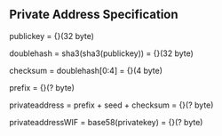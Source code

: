 ## Private Address Specification
publickey = {}(32 byte)

doublehash = sha3(sha3(publickey)) = {}(32 byte)

checksum = doublehash[0:4] = {}(4 byte)

prefix = {}(? byte)

privateaddress = prefix + seed + checksum = {}(? byte)

privateaddressWIF = base58(privatekey) = {}(? byte)


